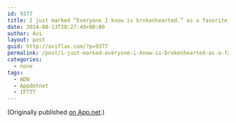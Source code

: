 ```yaml
---
id: 9377
title: I just marked “Everyone I know is brokenhearted.” as a favorite in Readability. http://www.readability.com/articles/oabgcciz
date: 2014-08-13T20:27:49+00:00
author: Avi
layout: post
guid: http://aviflax.com/?p=9377
permalink: /post/i-just-marked-everyone-i-know-is-brokenhearted-as-a-favorite-in-readability-httpwww-readability-comarticlesoabgcciz/
categories:
  - none
tags:
  - ADN
  - Appdotnet
  - IFTTT
---
```

(Originally published [on App.net](http://alpha.app.net/aviflax/post/36628620).)